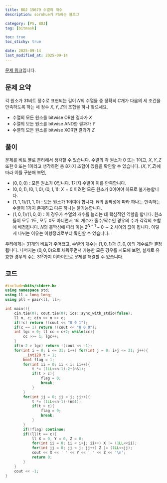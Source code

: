 ```yaml
---
title: BOJ 15679 수열의 개수
description: sorohue가 PS하는 블로그

category: [PS, BOJ]
tag: [bitmask]

toc: true
toc_sticky: true

date: 2025-09-14
last_modified_at: 2025-09-14
---
```


[문제 링크](https://boj.kr/15679)입니다.

## 문제 요약

각 원소가 31비트 정수로 표현되는 길이 $N$의 수열들 중 정확히 $C$개가 다음의 세 조건을 만족하도록 하는 세 정수 $X, Y, Z$의 조합을 하나 찾으세요.

- 수열의 모든 원소를 bitwise OR한 결과가 $X$
- 수열의 모든 원소를 bitwise AND한 결과가 $Y$
- 수열의 모든 원소를 bitwise XOR한 결과가 $Z$

## 풀이

문제를 비트 별로 분리해서 생각할 수 있습니다. 수열의 각 원소가 0 또는 1이고, $X,Y,Z$ 또한 0 또는 1이라고 생각하면 총 8가지 조합이 있음을 확인할 수 있습니다. $(X,Y,Z)$에 따라 이를 구분해 보면,

- $(0,0,0)$ : 모든 원소가 0입니다. 1가지 수열이 이를 만족합니다.
- $(0, 0, 1), (0,1,0),(0,1,1)$: $X = 0$ 이려면 모든 원소가 0이여야 하므로 불가능합니다.
- $(1,1,1) / (1,1,0)$ : 모든 원소가 1이여야 합니다. $N$의 홀짝성에 따라 하나는 만족하는 수열이 1가지 존재하고 다른 하나는 불가능합니다.
- $(1,0,1)/(1,0,0)$ : 이 경우가 수열의 개수를 늘리는 데 핵심적인 역할을 합니다. 원소들이 모두 1도, 모두 0도 아니면서 1의 개수가 홀수/짝수인 경우의 수가 각각의 조합에 배정됩니다. $N$의 홀짝성에 따라 이는 $2^{N-1} -0 \sim 2$ 사이의 값이 됩니다. 이렇게 나뉘는 이유는 이항정리로부터 확인할 수 있습니다.

우리에게는 31개의 비트가 주어졌고, 수열의 개수는 $(1,0,1)$과 $(1,0,0)$의 개수로만 결정됩니다. 나머지는 $(0,0,0)$으로 채워주면서 가능한 모든 경우를 시도해 보면, 실제로 유효한 경우의 수는 $31^2$가지 이하이므로 문제를 해결할 수 있습니다.

## 코드

```cpp
#include<bits/stdc++.h>
using namespace std;
using ll = long long;
using pll = pair<ll, ll>;

int main(){
	cin.tie(0); cout.tie(0); ios::sync_with_stdio(false);
	ll n, c; cin >> n >> c;
	if(!c) return !(cout << "0 0 1");
	if(c == 1) return !(cout << "0 0 0");
	int lgc = 0; ll cc = c+2; while(cc){
		cc >>= 1; lgc++;
	}
	if(n-2 > lgc) return !(cout << -1);
	for(int i = 0; i <= 31; i++) for(int j = 0; i+j <= 31; j++){
		__int128 t = 1;
		bool flag = 1;
		for(int ii = 0; ii < i; ii++){
			t *= (1LL<<n-1)-2+(n&1);
			if(t > c){
				flag = 0;
				break;
			}
		}
		for(int jj = 0; jj < j; jj++){
			t *= (1LL<<n-1)-(n&1);
			if(t > c){
				flag = 0;
				break;
			}
		}
		if(!flag) continue;
		if((ll)t == c){
			ll X = 0, Y = 0, Z = 0;
			for(int ii = 0; ii < i+j; ii++) X |= (1LL<<ii);
			for(int jj = 0; jj < j; jj++) Z |= (1LL<<jj);
			cout << X << ' ' << Y << ' ' << Z << '\n';
			return 0;
		}
	}
	cout << -1;
}
```